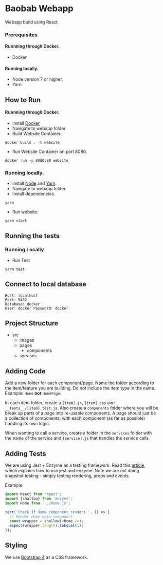 # Baobab Webapp

Webapp build using React.

### Prerequisites
#### Runnning through Docker.
- Docker 

#### Running locally.
- Node version 7 or higher.
- Yarn.


## How to Run

#### Runnning through Docker.
- Install [Docker](https://docs.docker.com/install/)
- Navigate to webapp folder.
- Build Website Container.
```
docker build . -t website
```
- Run Website Container on port 8080.
```
docker run -p 8080:80 website
```

### Running locally.
- Install [Node](https://nodejs.org/en/download/) and [Yarn](https://yarnpkg.com/lang/en/docs/install/#debian-stable).
- Navigate to webapp folder.
- Install dependencies.
```
yarn
```
- Run website.
```
yarn start
```

## Running the tests

### Running Locally
- Run Test
```
yarn test
```

## Connect to local database
```
Host: localhost 
Port: 5432
Database: docker  
User: docker Password: docker 
```
## Project Structure
- src
  - images
  - pages
    - components
  - services


## Adding Code
Add a new folder for each component/page. Name the folder according to the item/feature you are building. Do not include the item type in the name. Example: `Home` **not** `HomePage`.

In each item folder, create a `[item].js`, `[item].css` and `__tests__/[item].test.js`. Also create a  `components` folder where you will be break up parts of a page into re-usable components. A page should just be a collection of components, with each component (as far as possible) handling its own logic.

When wanting to call a service, create a folder in the `services` folder with the name of the service and `[service].js` that handles the service calls. 

## Adding Tests
We are using Jest + Enzyme as a testing framework. Read this [article](https://hackernoon.com/testing-react-components-with-jest-and-enzyme-41d592c174f), which explains how to use jest and enzyme. Note we are not doing snapshot testing - simply testing rendering, props and events.

Example
```javascript
import React from 'react';
import {shallow} from 'enzyme';
import Home from '../Home.js';

test('Check if Home component renders.', () => {
  // Render Home main component.
  const wrapper = shallow(<Home />);
  expect(wrapper.length).toEqual(1);
});
```
## Styling
We use [Bootstrap 4](https://getbootstrap.com/docs/4.0/components/forms/) as a CSS framework.


